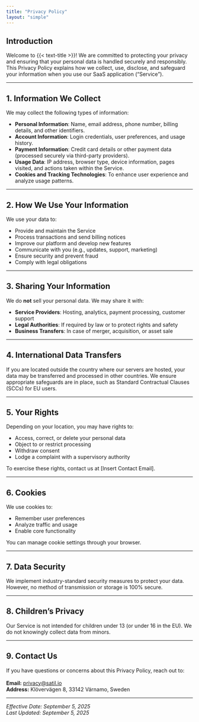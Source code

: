 ```yaml
---
title: "Privacy Policy"
layout: "simple"
---
```


## Introduction
Welcome to {{< text-title >}}! We are committed to protecting your privacy and ensuring that your personal data is handled securely and responsibly. This Privacy Policy explains how we collect, use, disclose, and safeguard your information when you use our SaaS application (“Service”).

---

## 1. Information We Collect

We may collect the following types of information:

- **Personal Information**: Name, email address, phone number, billing details, and other identifiers.
- **Account Information**: Login credentials, user preferences, and usage history.
- **Payment Information**: Credit card details or other payment data (processed securely via third-party providers).
- **Usage Data**: IP address, browser type, device information, pages visited, and actions taken within the Service.
- **Cookies and Tracking Technologies**: To enhance user experience and analyze usage patterns.

---

## 2. How We Use Your Information

We use your data to:

- Provide and maintain the Service
- Process transactions and send billing notices
- Improve our platform and develop new features
- Communicate with you (e.g., updates, support, marketing)
- Ensure security and prevent fraud
- Comply with legal obligations

---

## 3. Sharing Your Information

We do **not** sell your personal data. We may share it with:

- **Service Providers**: Hosting, analytics, payment processing, customer support
- **Legal Authorities**: If required by law or to protect rights and safety
- **Business Transfers**: In case of merger, acquisition, or asset sale

---

## 4. International Data Transfers

If you are located outside the country where our servers are hosted, your data may be transferred and processed in other countries. We ensure appropriate safeguards are in place, such as Standard Contractual Clauses (SCCs) for EU users.

---

## 5. Your Rights

Depending on your location, you may have rights to:

- Access, correct, or delete your personal data
- Object to or restrict processing
- Withdraw consent
- Lodge a complaint with a supervisory authority

To exercise these rights, contact us at [Insert Contact Email].

---

## 6. Cookies

We use cookies to:

- Remember user preferences
- Analyze traffic and usage
- Enable core functionality

You can manage cookie settings through your browser.

---

## 7. Data Security

We implement industry-standard security measures to protect your data. However, no method of transmission or storage is 100% secure.

---

## 8. Children’s Privacy

Our Service is not intended for children under 13 (or under 16 in the EU). We do not knowingly collect data from minors.

---

## 9. Contact Us

If you have questions or concerns about this Privacy Policy, reach out to:
<br />
<br />
 **Email:** [privacy@satil.io](mailto:privacy@satil.io)
<br />
**Address:** Klövervägen 8, 33142 Värnamo, Sweden

---
*Effective Date: September 5, 2025*
<br />
*Last Updated: September 5, 2025*